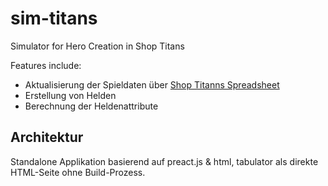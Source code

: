 # sim-titans
Simulator for Hero Creation in Shop Titans

Features include:
- Aktualisierung der Spieldaten über [Shop Titanns Spreadsheet](https://docs.google.com/spreadsheets/d/1WLa7X8h3O0-aGKxeAlCL7bnN8-FhGd3t7pz2RCzSg8c/edit?gid=1558235212#gid=1558235212)
- Erstellung von Helden
- Berechnung der Heldenattribute

## Architektur
Standalone Applikation basierend auf preact.js & html, tabulator als direkte HTML-Seite ohne Build-Prozess.

